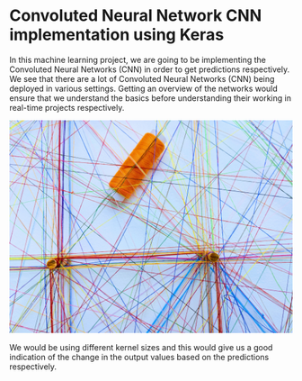 # Convoluted Neural Network CNN implementation using Keras 

In this machine learning project, we are going to be implementing the Convoluted Neural Networks (CNN) in order to get predictions respectively. We see that there are a lot of Convoluted Neural Networks (CNN) being deployed in various settings. Getting an overview of the networks would ensure that we understand the basics before understanding their working in real-time projects respectively. 

![](https://github.com/suhasmaddali/Images/blob/main/omar-flores-MOO6k3RaiwE-unsplash.jpg)

We would be using different kernel sizes and this would give us a good indication of the change in the output values based on the predictions respectively. 
